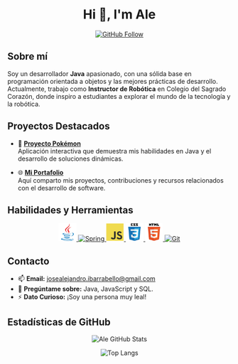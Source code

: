 <h1 align="center">Hi 👋, I'm Ale</h1>

<p align="center">
  <a href="https://github.com/aleib12">
    <img src="https://img.shields.io/github/followers/aleib12?label=Follow&style=social" alt="GitHub Follow" />
  </a>
</p>

## Sobre mí

Soy un desarrollador **Java** apasionado, con una sólida base en programación orientada a objetos y las mejores prácticas de desarrollo. Actualmente, trabajo como **Instructor de Robótica** en Colegio del Sagrado Corazón, donde inspiro a estudiantes a explorar el mundo de la tecnología y la robótica.

## Proyectos Destacados

- 🔭 **[Proyecto Pokémon](https://projecto-pokemon.vercel.app)**  
  Aplicación interactiva que demuestra mis habilidades en Java y el desarrollo de soluciones dinámicas.

- 🌐 **[Mi Portafolio](portafolio-sable-chi.vercel.app)**  
  Aquí comparto mis proyectos, contribuciones y recursos relacionados con el desarrollo de software.

## Habilidades y Herramientas

<p align="center">
  <a href="https://www.java.com" target="_blank" rel="noreferrer">
    <img src="https://raw.githubusercontent.com/devicons/devicon/master/icons/java/java-original.svg" alt="Java" width="40" height="40"/>
  </a>
  <a href="https://spring.io/" target="_blank" rel="noreferrer">
    <img src="https://www.vectorlogo.zone/logos/springio/springio-icon.svg" alt="Spring" width="40" height="40"/>
  </a>
  <a href="https://developer.mozilla.org/en-US/docs/Web/JavaScript" target="_blank" rel="noreferrer">
    <img src="https://raw.githubusercontent.com/devicons/devicon/master/icons/javascript/javascript-original.svg" alt="JavaScript" width="40" height="40"/>
  </a>
  <a href="https://www.w3schools.com/css/" target="_blank" rel="noreferrer">
    <img src="https://raw.githubusercontent.com/devicons/devicon/master/icons/css3/css3-original-wordmark.svg" alt="CSS3" width="40" height="40"/>
  </a>
  <a href="https://www.w3.org/html/" target="_blank" rel="noreferrer">
    <img src="https://raw.githubusercontent.com/devicons/devicon/master/icons/html5/html5-original-wordmark.svg" alt="HTML5" width="40" height="40"/>
  </a>
  <a href="https://git-scm.com/" target="_blank" rel="noreferrer">
    <img src="https://www.vectorlogo.zone/logos/git-scm/git-scm-icon.svg" alt="Git" width="40" height="40"/>
  </a>
  <!-- Agrega más íconos según tus habilidades -->
</p>

## Contacto

- 📫 **Email:** [josealejandro.ibarrabello@gmail.com](mailto:josealejandro.ibarrabello@gmail.com)
- 💬 **Pregúntame sobre:** Java, JavaScript y SQL.
- ⚡ **Dato Curioso:** ¡Soy una persona muy leal!

## Estadísticas de GitHub

<p align="center">
  <img src="https://github-readme-stats.vercel.app/api?username=aleib12&show_icons=true&locale=en" alt="Ale GitHub Stats" />
</p>
<p align="center">
  <img src="https://github-readme-stats.vercel.app/api/top-langs?username=aleib12&layout=compact" alt="Top Langs" />
</p>

